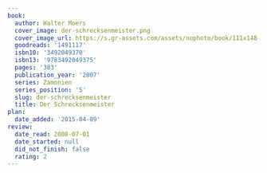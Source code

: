 ```yaml
---
book:
  author: Walter Moers
  cover_image: der-schrecksenmeister.png
  cover_image_url: https://s.gr-assets.com/assets/nophoto/book/111x148-bcc042a9c91a29c1d680899eff700a03.png
  goodreads: '1491117'
  isbn10: '3492049370'
  isbn13: '9783492049375'
  pages: '383'
  publication_year: '2007'
  series: Zamonien
  series_position: '5'
  slug: der-schrecksenmeister
  title: Der Schrecksenmeister
plan:
  date_added: '2015-04-09'
review:
  date_read: 2008-07-01
  date_started: null
  did_not_finish: false
  rating: 2
---
```

